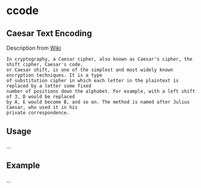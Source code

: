 # ccode

## Caesar Text Encoding

Description from [Wiki](https://en.wikipedia.org/wiki/Caesar_cipher)

```
In cryptography, a Caesar cipher, also known as Caesar's cipher, the shift cipher, Caesar's code, 
or Caesar shift, is one of the simplest and most widely known encryption techniques. It is a type 
of substitution cipher in which each letter in the plaintext is replaced by a letter some fixed 
number of positions down the alphabet. For example, with a left shift of 3, D would be replaced 
by A, E would become B, and so on. The method is named after Julius Caesar, who used it in his 
private correspondence.
```

## Usage

...

## Example

...


